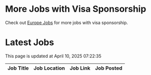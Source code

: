 # More Jobs with Visa Sponsorship

Check out [Europe Jobs](https://github.com/sureshparimi/europejobs#latest-jobs) for more jobs with visa sponsorship.

# Latest Jobs

This page is updated at April 10, 2025 07:22:35

| Job Title | Job Location | Job Link | Job Posted |
| --- | --- | --- | --- |
